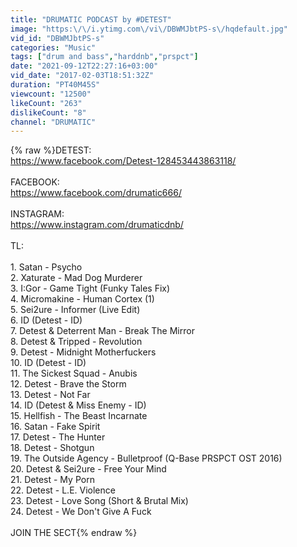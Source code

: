 ```yaml
---
title: "DRUMATIC PODCAST by #DETEST"
image: "https:\/\/i.ytimg.com\/vi\/DBWMJbtPS-s\/hqdefault.jpg"
vid_id: "DBWMJbtPS-s"
categories: "Music"
tags: ["drum and bass","harddnb","prspct"]
date: "2021-09-12T22:27:16+03:00"
vid_date: "2017-02-03T18:51:32Z"
duration: "PT40M45S"
viewcount: "12500"
likeCount: "263"
dislikeCount: "8"
channel: "DRUMATIC"
---
```

{% raw %}DETEST:<br /><a rel="nofollow" target="blank" href="https://www.facebook.com/Detest-128453443863118/">https://www.facebook.com/Detest-128453443863118/</a><br /><br />FACEBOOK:<br /><a rel="nofollow" target="blank" href="https://www.facebook.com/drumatic666/">https://www.facebook.com/drumatic666/</a><br /><br />INSTAGRAM:<br /><a rel="nofollow" target="blank" href="https://www.instagram.com/drumaticdnb/">https://www.instagram.com/drumaticdnb/</a><br /><br />TL:<br /><br />1.      Satan - Psycho  <br />2.  Xaturate - Mad Dog Murderer  <br />3.  I:Gor - Game Tight (Funky Tales Fix)  <br />4.  Micromakine - Human Cortex  (1)<br />5.  Sei2ure - Informer (Live Edit)  <br />6.  ID (Detest - ID)  <br />7.  Detest &amp; Deterrent Man - Break The Mirror  <br />8.  Detest &amp; Tripped - Revolution  <br />9.  Detest - Midnight Motherfuckers  <br />10.  ID (Detest - ID)  <br />11.  The Sickest Squad - Anubis  <br />12.  Detest - Brave the Storm  <br />13.  Detest - Not Far  <br />14.  ID (Detest &amp; Miss Enemy - ID)  <br />15.  Hellfish - The Beast Incarnate  <br />16.  Satan - Fake Spirit  <br />17.  Detest - The Hunter  <br />18.  Detest - Shotgun  <br />19.  The Outside Agency - Bulletproof (Q-Base PRSPCT OST 2016)  <br />20.  Detest &amp; Sei2ure - Free Your Mind  <br />21.  Detest - My Porn  <br />22.  Detest - L.E. Violence  <br />23.  Detest - Love Song (Short &amp; Brutal Mix)  <br />24.  Detest - We Don't Give A Fuck<br /><br />JOIN THE SECT{% endraw %}
